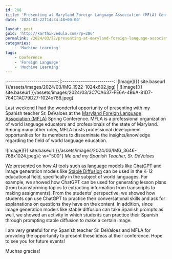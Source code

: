 ```yaml
---
id: 286
title: 'Presenting at Maryland Foreign Language Association (MFLA) Conference'
date: '2024-03-22T14:34:48+00:00'

layout: post
guid: 'http://karthikvedula.com/?p=286'
permalink: /2024/03/22/presenting-at-maryland-foreign-language-association-mfla-conference/
categories:
    - 'Machine Learning'
tags:
    - Conference
    - 'Foreign Language'
    - 'Machine Learning'
---
```


:-------------------------:|:-------------------------:
![Image]({{ site.baseurl }}/assets/images/2024/03/IMG_1922-1024x602.jpg) | ![Image]({{ site.baseurl }}/assets/images/2024/03/3C7CA637-FE6A-4B6A-81D7-764C1AC79D27-1024x768.jpeg)

Last weekend I had the wonderful opportunity of presenting with my Spanish teacher Sr. DeValoes at the [Maryland Foreign Language Association (MFLA)](https://www.mflamd.org/#/) Spring Conference. MFLA is a professional organization of world language educators and professionals of the state of Maryland. Among many other roles, MFLA hosts professional development opportunities for its members to disseminate the insights/knowledge regarding the field of world language education.

![Image]({{ site.baseurl }}/assets/images/2024/03/IMG_3646-768x1024.jpeg){: w="500"}
_Me and my Spanish Teacher, Sr. DeValoes_

We presented on how AI tools such as language models like [ChatGPT](https://chat.openai.com/) and image generation models like [Stable Diffusion](https://stability.ai/) can be used in the K-12 educational field, specifically in the subject of world languages. For example, we showed how ChatGPT can be used for generating lesson plans (from brainstorming topics to extracting information from transcripts to making assignments). From the students’ perspective, we showed how students can use ChatGPT to practice their conversational skills and ask for explanations on questions they have on the content. In addition, since image generation models like stable diffusion can take Spanish prompts as well, we showed an activity in which students can practice their Spanish through prompting stable diffusion to make a certain image.

I am very grateful for my Spanish teacher Sr. DeValoes and MFLA for providing the opportunity to present these ideas at their conference.  Hope to see you for future events!

Muchas gracias!
